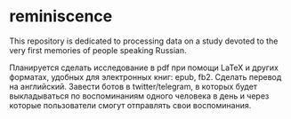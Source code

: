# reminiscence
This repository is dedicated to processing data on a study devoted to the very first memories of people speaking Russian.

Планируется сделать исследование в pdf при помощи LaTeX и других форматах, удобных для электронных книг: epub, fb2. Сделать перевод на английский. Завести ботов в twitter/telegram, в которых будет выкладываться по воспоминаниям одного человека в день и через которые пользователи смогут отправлять свои воспоминания.
